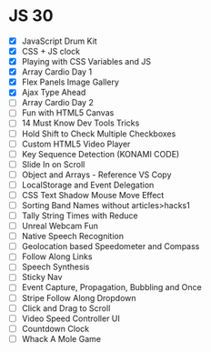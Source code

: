 # JS 30

+ [x] JavaScript Drum Kit
+ [x] CSS + JS clock
+ [x] Playing with CSS Variables and JS
+ [x] Array Cardio Day 1
+ [x] Flex Panels Image Gallery
+ [x] Ajax Type Ahead
+ [ ] Array Cardio Day 2
+ [ ] Fun with HTML5 Canvas
+ [ ] 14 Must Know Dev Tools Tricks
+ [ ] Hold Shift to Check Multiple Checkboxes
+ [ ] Custom HTML5 Video Player
+ [ ] Key Sequence Detection (KONAMI CODE)
+ [ ] Slide In on Scroll
+ [ ] Object and Arrays - Reference VS Copy
+ [ ] LocalStorage and Event Delegation
+ [ ] CSS Text Shadow Mouse Move Effect
+ [ ] Sorting Band Names without articles>hacks1
+ [ ] Tally String Times with Reduce
+ [ ] Unreal Webcam Fun
+ [ ] Native Speech Recognition
+ [ ] Geolocation based Speedometer and Compass
+ [ ] Follow Along Links
+ [ ] Speech Synthesis
+ [ ] Sticky Nav
+ [ ] Event Capture, Propagation, Bubbling and Once
+ [ ] Stripe Follow Along Dropdown
+ [ ] Click and Drag to Scroll
+ [ ] Video Speed Controller UI
+ [ ] Countdown Clock
+ [ ] Whack A Mole Game